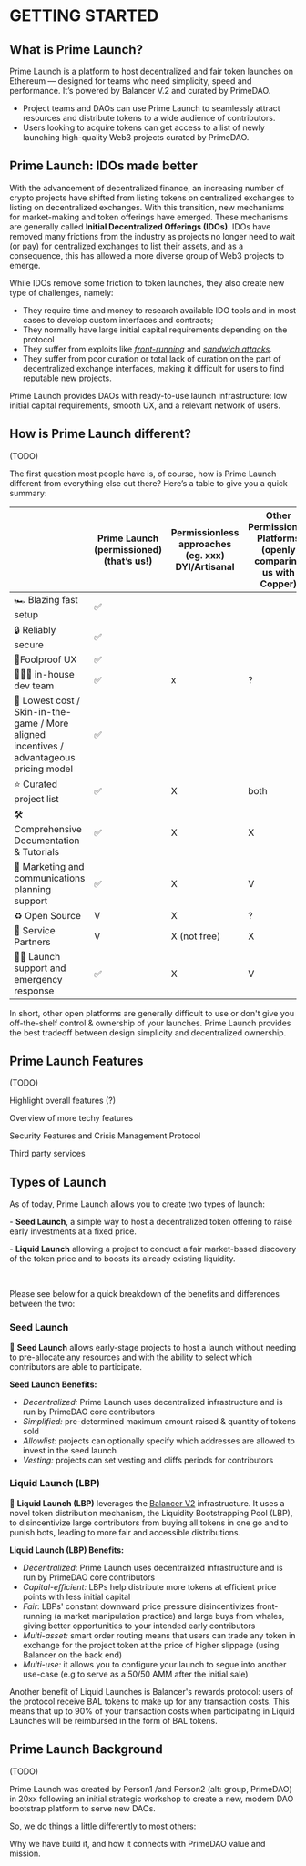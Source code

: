 # GETTING STARTED

## <a name="what-is-prime-launch"></a>What is Prime Launch?

Prime Launch is a platform to host decentralized and fair token launches on Ethereum — designed for teams who need simplicity, speed and performance. It’s powered by Balancer V.2 and curated by PrimeDAO.

- Project teams and DAOs can use Prime Launch to seamlessly attract resources and distribute tokens to a wide audience of contributors.
- Users looking to acquire tokens can get access to a list of newly launching high-quality Web3 projects curated by PrimeDAO.

## <a name="idos-made-better"></a>Prime Launch: IDOs made better

With the advancement of decentralized finance, an increasing number of crypto projects have shifted from listing tokens on centralized exchanges to listing on decentralized exchanges. With this transition, new mechanisms for market-making and token offerings have emerged. These mechanisms are generally called **Initial Decentralized Offerings (IDOs)**. IDOs have removed many frictions from the industry as projects no longer need to wait (or pay) for centralized exchanges to list their assets, and as a consequence, this has allowed a more diverse group of Web3 projects to emerge.

While IDOs remove some friction to token launches, they also create new type of challenges, namely:

- They require time and money to research available IDO tools and in most cases to develop custom interfaces and contracts;
- They normally have large initial capital requirements depending on the protocol
- They suffer from exploits like [*front-running*](https://www.bitcoinsuisse.com/research/decrypt/arbitrage-and-frontrunning-in-defi) and [*sandwich attacks*](https://hackernoon.com/no-sandwich-please-popular-defi-attack-strategy-analysis-jk1734rf).
- They suffer from poor curation or total lack of curation on the part of decentralized exchange interfaces, making it difficult for users to find reputable new projects.

Prime Launch provides DAOs with ready-to-use launch infrastructure: low initial capital requirements, smooth UX, and a relevant network of users.

## <a name="hows-prime-launch-different"></a>How is Prime Launch different?

(TODO)

The first question most people have is, of course, how is Prime Launch different from everything else out there? Here’s a table to give you a quick summary:

<article id="9b7528de-1d28-4cef-9570-4e52391153a4" class="page-table-sans">
        <div class="page-table-body-sans">
            <table id="04bdb5c4-498a-4f4a-8145-c28d1e0c3e5a" class="simple-table-sans">
                <thead>
                    <tr id="6d5404e4-9913-4b05-9dfc-ac5c1ab57c87">
                        <th id="Gb_Z" class="simple-table-header-sans">
                        </th>
                        <th id="m&gt;oO" class="simple-table-header-sans">Prime Launch (permissioned) (that’s us!)</th>
                        <th id="|dAz" class="simple-table-header-sans">Permissionless approaches (eg. xxx) DYI/Artisanal</th>
                        <th id="kR~T" class="simple-table-header-sans">Other Permissioned Platforms (openly comparing us with Copper)</th>
                    </tr>
                </thead>
                <tbody>
                    <tr id="c9eab74b-98ff-4bb4-b927-ad21705467ad">
                        <td id="Gb_Z">🏎 Blazing fast setup</td>
                        <td id="m&gt;oO">✅</td>
                        <td id="|dAz"></td>
                        <td id="kR~T"></td>
                    </tr>
                    <tr id="1dc726bf-d4dc-4a70-a9c3-e61769a06c18">
                        <td id="Gb_Z">🔒 Reliably secure</td>
                        <td id="m&gt;oO">✅</td>
                        <td id="|dAz"></td>
                        <td id="kR~T"></td>
                    </tr>
                    <tr id="570b8ee0-027a-4597-ab71-9eb2748429a9">
                        <td id="Gb_Z">💆Foolproof UX</td>
                        <td id="m&gt;oO">✅</td>
                        <td id="|dAz"></td>
                        <td id="kR~T"></td>
                    </tr>
                    <tr id="ee8566c4-f848-45a7-81e9-a0d42fabb791">
                        <td id="Gb_Z">👩🏼‍🚀 in-house dev team</td>
                        <td id="m&gt;oO">✅</td>
                        <td id="|dAz">x</td>
                        <td id="kR~T">?</td>
                    </tr>
                    <tr id="c36ef39c-72e8-421c-8456-9f6925921374">
                        <td id="Gb_Z">🤑 Lowest cost / Skin-in-the-game / More aligned incentives / advantageous pricing model</td>
                        <td id="m&gt;oO">✅</td>
                        <td id="|dAz"></td>
                        <td id="kR~T"></td>
                    </tr>
                    <tr id="c0d59610-c993-44b5-aa24-8a6aec3fd845">
                        <td id="Gb_Z">⭐️ Curated project list</td>
                        <td id="m&gt;oO">✅</td>
                        <td id="|dAz">X</td>
                        <td id="kR~T">both</td>
                    </tr>
                    <tr id="127828d4-ffcd-4413-a450-ceb55359f854">
                        <td id="Gb_Z">🛠 Comprehensive Documentation &amp; Tutorials</td>
                        <td id="m&gt;oO">✅</td>
                        <td id="|dAz">X</td>
                        <td id="kR~T">X</td>
                    </tr>
                    <tr id="fea2d418-1e09-4868-a666-9f66f908b86d">
                        <td id="Gb_Z">🛒 Marketing and communications planning support</td>
                        <td id="m&gt;oO">✅</td>
                        <td id="|dAz">X</td>
                        <td id="kR~T">V</td>
                    </tr>
                    <tr id="3e7b2e9d-1680-4a81-88f6-3f4f4167d137">
                        <td id="Gb_Z">♻️ Open Source</td>
                        <td id="m&gt;oO">V</td>
                        <td id="|dAz">X</td>
                        <td id="kR~T">?</td>
                    </tr>
                    <tr id="b3e4887a-e9b3-4808-8d35-1dd93c59d4d5">
                        <td id="Gb_Z">🥷 Service Partners</td>
                        <td id="m&gt;oO">V</td>
                        <td id="|dAz">X (not free)</td>
                        <td id="kR~T">X</td>
                    </tr>
                    <tr id="d33fa441-e86a-4097-99be-aebd8dbc7840">
                        <td id="Gb_Z">👨‍💻 Launch support and emergency response</td>
                        <td id="m&gt;oO">✅</td>
                        <td id="|dAz">X</td>
                        <td id="kR~T">V</td>
                    </tr>
                </tbody>
            </table>
        </div>
    </article>

In short, other open platforms are generally difficult to use or don't give you off-the-shelf control & ownership of your launches. Prime Launch provides the best tradeoff between design simplicity and decentralized ownership.

## <a name="prime-launch-features"></a>Prime Launch Features

(TODO)

Highlight overall features (?)

Overview of more techy features

Security Features and Crisis Management Protocol

Third party services

## <a name="types-of-launch"></a>Types of Launch

As of today, Prime Launch allows you to create two types of launch:

- **Seed Launch**, a simple way to host a decentralized token offering to raise early investments at a fixed price.

- **Liquid Launch** allowing a project to conduct a fair market-based discovery of the token price and to boosts its already existing liquidity.

<br>

Please see below for a quick breakdown of the benefits and differences between the two:

### <a name="over-seed-launch"></a>Seed Launch
🌱 **Seed Launch** allows early-stage projects to host a launch without needing to pre-allocate any resources and with the ability to select which contributors are able to participate.

**Seed Launch Benefits:**

- *Decentralized:* Prime Launch uses decentralized infrastructure and is run by PrimeDAO core contributors
- *Simplified:* pre-determined maximum amount raised & quantity of tokens sold
- *Allowlist:* projects can optionally specify which addresses are allowed to invest in the seed launch
- *Vesting:* projects can set vesting and cliffs periods for contributors

### <a name="over-seedlbp-launch"></a>Liquid Launch (LBP)
🌊 **Liquid Launch (LBP)** leverages the [Balancer V2](https://docs.balancer.fi/) infrastructure. It uses a novel token distribution mechanism, the Liquidity Bootstrapping Pool (LBP), to disincentivize large contributors from buying all tokens in one go and to punish bots, leading to more fair and accessible distributions.

**Liquid Launch (LBP) Benefits:**

- *Decentralized*: Prime Launch uses decentralized infrastructure and is run by PrimeDAO core contributors
- *Capital-efficient:* LBPs help distribute more tokens at efficient price points with less initial capital
- *Fair*: LBPs' constant downward price pressure disincentivizes front-running (a market manipulation practice) and large buys from whales, giving better opportunities to your intended early contributors
- *Multi-asset:* smart order routing means that users can trade any token in exchange for the project token at the price of higher slippage (using Balancer on the back end)
- *Multi-use:* it allows you to configure your launch to segue into another use-case (e.g to serve as a 50/50 AMM after the initial sale)

Another benefit of Liquid Launches is Balancer's rewards protocol: users of the protocol receive BAL tokens to make up for any transaction costs. This means that up to 90% of your transaction costs when participating in Liquid Launches will be reimbursed in the form of BAL tokens.

## <a name="prime-launch-background"></a>Prime Launch Background 
(TODO)

Prime Launch was created by Person1 /and Person2 (alt: group, PrimeDAO) in 20xx following an initial strategic workshop to create a new, modern DAO bootstrap platform to serve new DAOs.

So, we do things a little differently to most others:

Why we have build it, and how it connects with PrimeDAO value and mission.